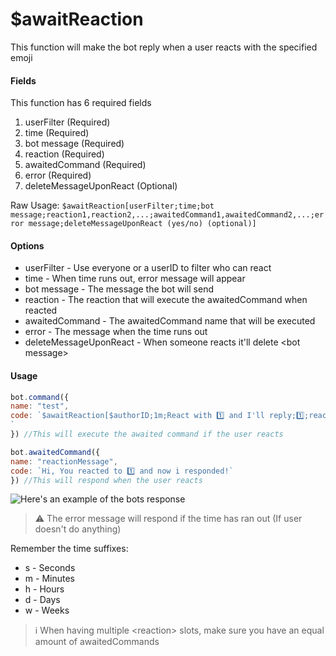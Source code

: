 # $awaitReaction

This function will make the bot reply when a user reacts with the specified emoji

#### Fields

This function has 6 required fields

1. userFilter \(Required\)
2. time \(Required\)
3. bot message \(Required\)
4. reaction \(Required\)
5. awaitedCommand \(Required\)
6. error \(Required\)
7. deleteMessageUponReact \(Optional\)

Raw Usage: `$awaitReaction[userFilter;time;bot message;reaction1,reaction2,...;awaitedCommand1,awaitedCommand2,...;error message;deleteMessageUponReact (yes/no) (optional)]`

#### Options

* userFilter - Use everyone or a userID to filter who can react
* time - When time runs out, error message will appear
* bot message - The message the bot will send
* reaction - The reaction that will execute the awaitedCommand when reacted
* awaitedCommand - The awaitedCommand name that will be executed
* error - The message when the time runs out
* deleteMessageUponReact - When someone reacts it'll delete &lt;bot message&gt;

#### Usage

```javascript
bot.command({
name: "test",
code: `$awaitReaction[$authorID;1m;React with 1️⃣ and I'll reply;1️⃣;reactionMessage;Command Timed out] !
`
}) //This will execute the awaited command if the user reacts

bot.awaitedCommand({
name: "reactionMessage",
code: `Hi, You reacted to 1️⃣ and now i responded!`
}) //This will respond when the user reacts
```

![Here&apos;s an example of the bots response](../.gitbook/assets/image%20%282%29.png)

> ⚠ The error message will respond if the time has ran out \(If user doesn't do anything\)

Remember the time suffixes:

* s - Seconds
* m - Minutes
* h - Hours
* d - Days
* w - Weeks

> ℹ️ When having multiple &lt;reaction&gt; slots, make sure you have an equal amount of awaitedCommands

